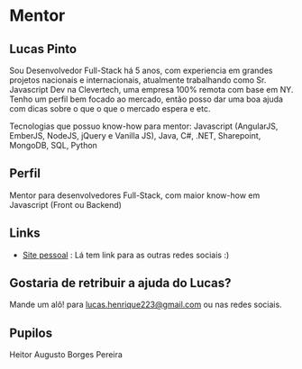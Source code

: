 # Mentor

## Lucas Pinto

Sou Desenvolvedor Full-Stack há 5 anos, com experiencia em grandes projetos nacionais e internacionais, atualmente trabalhando como Sr. Javascript Dev na Clevertech, uma empresa 100% remota com base em NY.
Tenho um perfil bem focado ao mercado, então posso dar uma boa ajuda com dicas sobre o que o que o mercado espera e etc.

Tecnologias que possuo know-how para mentor: Javascript (AngularJS, EmberJS, NodeJS, jQuery e Vanilla JS), Java, C#, .NET, Sharepoint, MongoDB, SQL, Python
## Perfil

Mentor para desenvolvedores Full-Stack, com maior know-how em Javascript (Front ou Backend)

## Links

* [Site pessoal](http://lucaspinto.me) : Lá tem link para as outras redes sociais :)

## Gostaria de retribuir a ajuda do Lucas?

Mande um alô! para lucas.henrique223@gmail.com ou nas redes sociais.

## Pupilos

Heitor Augusto Borges Pereira
